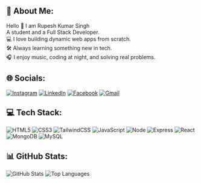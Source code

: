 <h2>👋 About Me:</h2>

Hello 👋 I am Rupesh Kumar Singh  
A student and a Full Stack Developer.  
💻 I love building dynamic web apps from scratch.  
🛠 Always learning something new in tech.  
🎧 I enjoy music, coding at night, and solving real problems.

<h2>🌐 Socials:</h2>

[![Instagram](https://img.shields.io/badge/Instagram-E4405F?style=for-the-badge&logo=instagram&logoColor=white)](https://instagram.com/_rupesh__singh_19?igsh=bzFoemMydzZ3OThx) 
[![LinkedIn](https://img.shields.io/badge/LinkedIn-0077B5?style=for-the-badge&logo=linkedin&logoColor=white)](https://www.linkedin.com/in/rupeshsingh05)
[![Facebook](https://img.shields.io/badge/Facebook-1877F2?style=for-the-badge&logo=facebook&logoColor=white)](https://www.facebook.com/rupesh.kumar.singh.259699)
[![Gmail](https://img.shields.io/badge/Gmail-D14836?style=for-the-badge&logo=gmail&logoColor=white)](mailto:singhrupeshkumar2005@gmail.com)

<h2>💻 Tech Stack:</h2>

![HTML5](https://img.shields.io/badge/HTML5-E34F26?style=for-the-badge&logo=html5&logoColor=white)
![CSS3](https://img.shields.io/badge/CSS3-1572B6?style=for-the-badge&logo=css3&logoColor=white)
![TailwindCSS](https://img.shields.io/badge/TailwindCSS-06B6D4?style=for-the-badge&logo=tailwindcss&logoColor=white)
![JavaScript](https://img.shields.io/badge/JavaScript-F7DF1E?style=for-the-badge&logo=javascript&logoColor=black)
![Node](https://img.shields.io/badge/Node.Js-339933?style=for-the-badge&logo=node.js&logoColor=white)
![Express](https://img.shields.io/badge/Express.Js-000000?style=for-the-badge&logo=express&logoColor=white)
![React](https://img.shields.io/badge/React.Js-20232A?style=for-the-badge&logo=react&logoColor=61DAFB)
![MongoDB](https://img.shields.io/badge/MongoDB-4EA94B?style=for-the-badge&logo=mongodb&logoColor=white)
![MySQL](https://img.shields.io/badge/MySQL-005C84?style=for-the-badge&logo=mysql&logoColor=white)

<h2>📊 GitHub Stats:</h2>

![GitHub Stats](https://github-readme-stats.vercel.app/api?username=rupeshsingh05&show_icons=true&theme=radical&hide_border=true)
![Top Languages](https://github-readme-stats.vercel.app/api/top-langs/?username=rupeshsingh05&layout=compact&theme=radical&hide_border=true)
